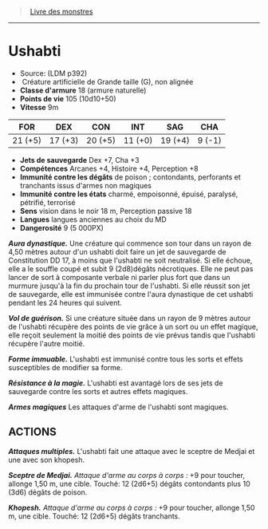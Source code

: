 ﻿> [Livre des monstres](tome_of_beasts.md)

---

# Ushabti

- Source: (LDM p392)
-  Créature artificielle de Grande taille (G), non alignée
- **Classe d'armure** 18 (armure naturelle)
- **Points de vie** 105 (10d10+50)
- **Vitesse** 9m

|FOR|DEX|CON|INT|SAG|CHA|
|---|---|---|---|---|---|
|21 (+5)|17 (+3)|20 (+5)|11 (+0)|19 (+4)|9 (-1)|

- **Jets de sauvegarde** Dex +7, Cha +3
- **Compétences** Arcanes +4, Histoire +4, Perception +8
- **Immunité contre les dégâts** de poison ; contondants, perforants et tranchants issus d'armes non magiques
- **Immunité contre les états** charmé, empoisonné, épuisé, paralysé, pétrifié, terrorisé
- **Sens** vision dans le noir 18 m, Perception passive 18
- **Langues** langues anciennes au choix du MD
- **Dangerosité** 9 (5 000PX)

**_Aura dynastique._** Une créature qui commence son tour dans un rayon de 4,50 mètres autour d'un ushabti doit faire un jet de sauvegarde de Constitution DD 17, à moins que l'ushabti ne soit neutralisé. Si elle échoue, elle a le souffle coupé et subit 9 (2d8)dégâts nécrotiques. Elle ne peut pas lancer de sort à composante verbale ni parler plus fort que dans un murmure jusqu'à la fin du prochain tour de l'ushabti. Si elle réussit son jet de sauvegarde, elle est immunisée contre l'aura dynastique de cet ushabti pendant les 24 heures qui suivent.

**_Vol de guérison._** Si une créature située dans un rayon de 9 mètres autour de l'ushabti récupère des points de vie grâce à un sort ou un effet magique, elle reçoit seulement la moitié des points de vie prévus tandis que l'ushabti récupère l'autre moitié.

**_Forme immuable._** L'ushabti est immunisé contre tous les sorts et effets susceptibles de modifier sa forme.

**_Résistance à la magie._** L'ushabti est avantagé lors de ses jets de sauvegarde contre les sorts et autres effets magiques.

**_Armes magiques_** Les attaques d'arme de l'ushabti sont magiques.

## ACTIONS

**_Attaques multiples._** L'ushabti fait une attaque avec le sceptre de Medjai et une avec son khopesh.

**_Sceptre de Medjai._** _Attaque d'arme au corps à corps :_ +9 pour toucher, allonge 1,50 m, une cible. Touché: 12 (2d6+5) dégâts contondants plus 10 (3d6) dégâts de poison.

**_Khopesh._** _Attaque d'arme au corps à corps :_ +9 pour toucher, allonge 1,50 m, une cible. Touché: 12 (2d6+5) dégâts tranchants.

